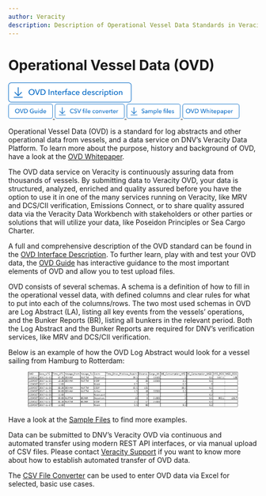 ```yaml
---
author: Veracity
description: Description of Operational Vessel Data Standards in Veracity
---
```


# Operational Vessel Data (OVD)

 <a href="https://veracitycdnprod.blob.core.windows.net/developer/veracitystatic/ovd/OVD%203.8.1%20interface%20description%20.xlsx" download>
    <img src="assets/Btn-InterfaceDescription.png" alt="Interface Description" height="40">
  </a>

  <br>

  <a href="https://ovdguide.veracityapp.com" target="_blank">
    <img src="assets/Btn-OVDGuide.png" alt="OVD Guide" height="30">
  </a>

  <a href="https://eur01.safelinks.protection.outlook.com/?url=https%3A%2F%2Fveracitycdnprod.blob.core.windows.net%2Fdigisales%2Fmyservices%2Fcdn%2Fcontent%2Fmarketplace%2Fdocs%2FOVD%2520CSV%2520file%2520converter%2520v1.83.xlsm&data=05%7C01%7CMichal.Zieba%40dnv.com%7Cbd63d39e3a10432e42d508db81fd5e75%7Cadf10e2bb6e941d6be2fc12bb566019c%7C0%7C0%7C638246697434262404%7CUnknown%7CTWFpbGZsb3d8eyJWIjoiMC4wLjAwMDAiLCJQIjoiV2luMzIiLCJBTiI6Ik1haWwiLCJXVCI6Mn0%3D%7C3000%7C%7C%7C&sdata=jvdrDIRPcnseditHGJYIpq6yXfcldPTJnzrqrno8t6Q%3D&reserved=0" download>
    <img src="assets/Btn-CSVfileConverter.png" alt="CSV File Converter" height="30">
  </a>

  <a href="https://veracitycdnprod.blob.core.windows.net/developer/veracitystatic/ovd/OVDsamplefiles.zip" target="_blank">
    <img src="assets/Btn-Samples.png" alt="Samples" height="30">
  </a>

  <a href="https://www.veracity.com/ovd-whitepaper" target="_blank">
    <img src="assets/Btn-OVDWhitepaper.png" alt="OVD Whitepaper" height="30">
  </a>

<br>

Operational Vessel Data (OVD) is a standard for log abstracts and other operational data from vessels, and a data service on DNV’s Veracity Data Platform. To learn more about the purpose, history and background of OVD, have a look at the <a href="https://www.veracity.com/ovd-whitepaper" target="_blank">OVD Whitepaper</a>.

The OVD data service on Veracity is continuously assuring data from thousands of vessels. By submitting data to Veracity OVD, your data is structured, analyzed, enriched and quality assured before you have the option to use it in one of the many services running on Veracity, like MRV and DCS/CII verification, Emissions Connect, or to share quality assured data via the Veracity Data Workbench with stakeholders or other parties or solutions that will utilize your data, like Poseidon Principles or Sea Cargo Charter. 

A full and comprehensive description of the OVD standard can be found in the [OVD Interface Description](https://veracitycdnprod.blob.core.windows.net/developer/veracitystatic/ovd/OVD%203.8.1%20interface%20description%20.xlsx). To further learn, play with and test your OVD data, the [OVD Guide](https://ovdguide.veracityapp.com) has interactive guidance to the most important elements of OVD and allow you to test upload files. 

OVD consists of several schemas. A schema is a definition of how to fill in the operational vessel data, with defined columns and clear rules for what to put into each of the columns/rows. The two most used schemas in OVD are Log Abstract (LA), listing all key events from the vessels’ operations, and the Bunker Reports (BR), listing all bunkers in the relevant period. Both the Log Abstract and the Bunker Reports are required for DNV’s verification services, like MRV and DCS/CII verification. 

Below is an example of how the OVD Log Abstract would look for a vessel sailing from Hamburg to Rotterdam: 

<figure>
    <img src="assets/data-table.png"/>
</figure>

Have a look at the [Sample Files](https://veracitycdnprod.blob.core.windows.net/developer/veracitystatic/ovd/OVDsamplefiles.zip) to find more examples.  

Data can be submitted to DNV’s Veracity OVD via continuous and automated transfer using modern REST API interfaces, or via manual upload of CSV files. Please contact [Veracity Support](mailto:support@veracity.com) if you want to know more about how to establish automated transfer of OVD data. 

The [CSV File Converter](https://eur01.safelinks.protection.outlook.com/?url=https%3A%2F%2Fveracitycdnprod.blob.core.windows.net%2Fdigisales%2Fmyservices%2Fcdn%2Fcontent%2Fmarketplace%2Fdocs%2FOVD%2520CSV%2520file%2520converter%2520v1.83.xlsm&data=05%7C01%7CMichal.Zieba%40dnv.com%7Cbd63d39e3a10432e42d508db81fd5e75%7Cadf10e2bb6e941d6be2fc12bb566019c%7C0%7C0%7C638246697434262404%7CUnknown%7CTWFpbGZsb3d8eyJWIjoiMC4wLjAwMDAiLCJQIjoiV2luMzIiLCJBTiI6Ik1haWwiLCJXVCI6Mn0%3D%7C3000%7C%7C%7C&sdata=jvdrDIRPcnseditHGJYIpq6yXfcldPTJnzrqrno8t6Q%3D&reserved=0) can be used to enter OVD data via Excel for selected, basic use cases.
